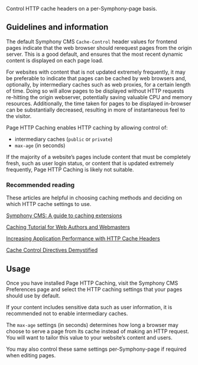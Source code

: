 Control HTTP cache headers on a per-Symphony-page basis.

## Guidelines and information

The default Symphony CMS `Cache-Control` header values for frontend pages indicate that the web browser should rerequest pages from the origin server. This is a good default, and ensures that the most recent dynamic content is displayed on each page load.

For websites with content that is not updated extremely frequently, it may be preferable to indicate that pages can be cached by web browsers and, optionally, by intermediary caches such as web proxies, for a certain length of time. Doing so will allow pages to be displayed without HTTP requests re-hitting the origin webserver, potentially saving valuable CPU and memory resources. Additionally, the time taken for pages to be displayed in-browser can be substantially decreased, resulting in more of instantaneous feel to the visitor.

Page HTTP Caching enables HTTP caching by allowing control of:

 * intermediary caches (`public` or `private`)
 * `max-age` (in seconds)

If the majority of a website’s pages include content that must be completely fresh, such as user login status, or content that is updated extremely frequently, Page HTTP Caching is likely not suitable.

### Recommended reading

These articles are helpful in choosing caching methods and deciding on which HTTP cache settings to use.

[Symphony CMS: A guide to caching extensions](http://getsymphony.com/learn/articles/view/a-guide-to-caching-extensions/)

[Caching Tutorial for Web Authors and Webmasters](http://www.mnot.net/cache_docs/)

[Increasing Application Performance with HTTP Cache Headers](https://devcenter.heroku.com/articles/increasing-application-performance-with-http-cache-headers)

[Cache Control Directives Demystified](http://palizine.plynt.com/issues/2008Jul/cache-control-attributes/)

## Usage

Once you have installed Page HTTP Caching, visit the Symphony CMS Preferences page and select the HTTP caching settings that your pages should use by default.

If your content includes sensitive data such as user information, it is recommended not to enable intermediary caches.

The `max-age` settings (in seconds) determines how long a browser may choose to serve a page from its cache instead of making an HTTP request. You will want to tailor this value to your website’s content and users.

You may also control these same settings per-Symphony-page if required when editing pages.
